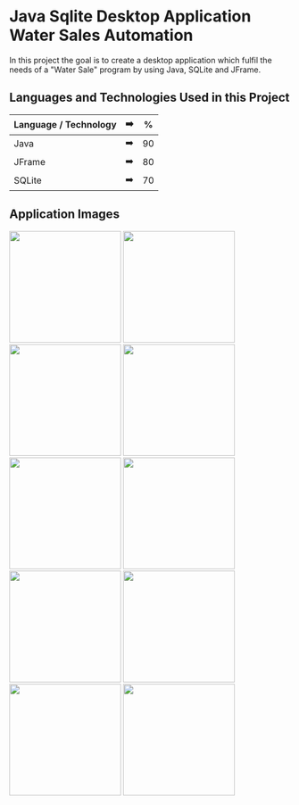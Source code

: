 # Java Sqlite Desktop Application Water Sales Automation

In this project the goal is to create a desktop application which fulfil the needs of a "Water Sale" program by using Java, SQLite and JFrame.

## Languages and Technologies Used in this Project

| Language / Technology | :arrow_right:  |  % | 
| ------------- |:-------------:|:-------------:|
| Java | :arrow_right:  |  90 |
| JFrame | :arrow_right:  |  80 |
| SQLite | :arrow_right:  |  70 |

## Application Images

<p>
  
<a href="https://github.com/selenkosoglu/Java-Sqlite-Desktop-Application-Water-Sales/blob/main/görseller/sunum1.png" target="_blank">
<img src="https://github.com/selenkosoglu/Java-Sqlite-Desktop-Application-Water-Sales/blob/main/görseller/sunum1.png" width="200" style="max-width:100%;"></a>
  
<a href="https://github.com/selenkosoglu/Java-Sqlite-Desktop-Application-Water-Sales/blob/main/görseller/sunum2.png" target="_blank">
<img src="https://github.com/selenkosoglu/Java-Sqlite-Desktop-Application-Water-Sales/blob/main/görseller/sunum2.png" width="200" style="max-width:100%;"></a>
 
  <a href="https://github.com/selenkosoglu/Java-Sqlite-Desktop-Application-Water-Sales/blob/main/görseller/sunum3.png" target="_blank">
<img src="https://github.com/selenkosoglu/Java-Sqlite-Desktop-Application-Water-Sales/blob/main/görseller/sunum3.png" width="200" style="max-width:100%;"></a>
  <a href="https://github.com/selenkosoglu/Java-Sqlite-Desktop-Application-Water-Sales/blob/main/görseller/sunum4.png" target="_blank">
<img src="https://github.com/selenkosoglu/Java-Sqlite-Desktop-Application-Water-Sales/blob/main/görseller/sunum4.png" width="200" style="max-width:100%;"></a>
  <a href="https://github.com/selenkosoglu/Java-Sqlite-Desktop-Application-Water-Sales/blob/main/görseller/sunum5.png" target="_blank">
<img src="https://github.com/selenkosoglu/Java-Sqlite-Desktop-Application-Water-Sales/blob/main/görseller/sunum5.png" width="200" style="max-width:100%;"></a>
  <a href="https://github.com/selenkosoglu/Java-Sqlite-Desktop-Application-Water-Sales/blob/main/görseller/sunum6.png" target="_blank">
<img src="https://github.com/selenkosoglu/Java-Sqlite-Desktop-Application-Water-Sales/blob/main/görseller/sunum6.png" width="200" style="max-width:100%;"></a>
  <a href="https://github.com/selenkosoglu/Java-Sqlite-Desktop-Application-Water-Sales/blob/main/görseller/sunum7.png" target="_blank">
<img src="https://github.com/selenkosoglu/Java-Sqlite-Desktop-Application-Water-Sales/blob/main/görseller/sunum7.png" width="200" style="max-width:100%;"></a>
  <a href="https://github.com/selenkosoglu/Java-Sqlite-Desktop-Application-Water-Sales/blob/main/görseller/sunum8.png" target="_blank">
<img src="https://github.com/selenkosoglu/Java-Sqlite-Desktop-Application-Water-Sales/blob/main/görseller/sunum8.png" width="200" style="max-width:100%;"></a>
  <a href="https://github.com/selenkosoglu/Java-Sqlite-Desktop-Application-Water-Sales/blob/main/görseller/sunum9.png" target="_blank">
<img src="https://github.com/selenkosoglu/Java-Sqlite-Desktop-Application-Water-Sales/blob/main/görseller/sunum9.png" width="200" style="max-width:100%;"></a>
  <a href="https://github.com/selenkosoglu/Java-Sqlite-Desktop-Application-Water-Sales/blob/main/görseller/sunum10.png" target="_blank">
<img src="https://github.com/selenkosoglu/Java-Sqlite-Desktop-Application-Water-Sales/blob/main/görseller/sunum10.png" width="200" style="max-width:100%;"></a>

</p>
